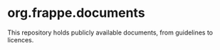 # org.frappe.documents

This repository holds publicly available documents, from guidelines to licences.